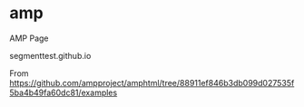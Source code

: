 # amp
AMP Page

segmenttest.github.io

From https://github.com/ampproject/amphtml/tree/88911ef846b3db099d027535f5ba4b49fa60dc81/examples 
